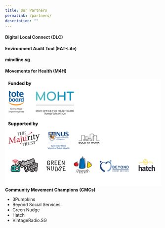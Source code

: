 ```yaml
---
title: Our Partners
permalink: /partners/
description: ""
---
```

#### **Digital Local Connect (DLC)**

#### **Environment Audit Tool (EAT-Lite)**

#### **mindline.sg**

#### **Movements for Health (M4H)**
![](/images/partners%20logos%20draft.png)
**Community Movement Champions (CMCs)**
* 3Pumpkins
* Beyond Social Services
* Green Nudge
* Hatch
* VintageRadio.SG